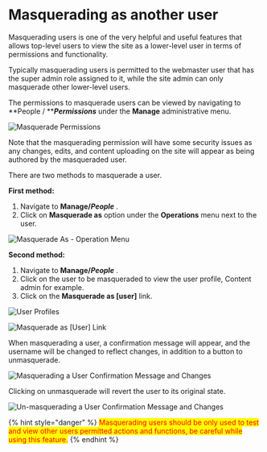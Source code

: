 # Masquerading as another user

Masquerading users is one of the very helpful and useful features that allows top-level users to view the site as a lower-level user in terms of permissions and functionality.

Typically masquerading users is permitted to the webmaster user that has the super admin role assigned to it, while the site admin can only masquerade other lower-level users.

The permissions to masquerade users can be viewed by navigating to **People / **_**Permissions**_ under the **Manage** administrative menu.

![Masquerade Permissions](https://lh5.googleusercontent.com/tjINItzRXfQ-5d7f\_KKmJjAeXYKEyxQSVgywZOTT7RALaLAIw-aERls8-H0TNtNto0TdAw\_nE55cZNk8JOAfMbAo9LrvwqpcmZWdsAAkKkMHcAqGQw9DxynVIHHadNbZGRDATiqI)

Note that the masquerading permission will have some security issues as any changes, edits, and content uploading on the site will appear as being authored by the masqueraded user.

There are two methods to masquerade a user.

**First method:**

1. Navigate to **Manage/**_**People**_ .
2. Click on **Masquerade as** option under the **Operations** menu next to the user.

![Masquerade As - Operation Menu](https://lh3.googleusercontent.com/bkIfO8uurqBctnCkyqKhK1dJF60E6QWqPyoXJf0d3j-0c9Oj\_9TdK7y10hgQ18d7AnhjWDjzEYQypE53CilwQ8M6FXZaAKoZbs9ccIB9XBc5o-gp\_n0wQsYoGmZEjXYVHc1sPJ\_\_)

**Second method:**

1. Navigate to **Manage/**_**People**_ .
2. Click on the user to be masqueraded to view the user profile, Content admin for example.
3. Click on the **Masquerade as \[user]** link.

![User Profiles](https://lh3.googleusercontent.com/SEaAfrKsFX3ROuIRUC22GTMG1vGjeDsBlAfolt\_uaS9rKjL0dqt35jhGhw7yK8c08VQuNQ-FGJBg7W2X25wV6B3Ge-wU7N9Q1a8cWXQIFoT5dIacTLeaNNNbBgMGDLDdNTrDXCqT)

![Masquerade as \[User\] Link](https://lh5.googleusercontent.com/DLp63uXZAzDQZfoLQcrvS-Zj83AaQ\_wtxP7KmAc1sy3KNdYCPcHj9tHN5L7ooYgv4UfuHVUljpUvHlmYUVrqbR1g0KrCV-nHL31QYFNaIntJUVAisFv7Gw96\_V95JCXFA5eC5veR)

When masquerading a user, a confirmation message will appear, and the username will be changed to reflect changes, in addition to a button to unmasquerade.

![Masquerading a User Confirmation Message and Changes](https://lh4.googleusercontent.com/y4Iz-TYI1MVHw6KFrDBTApHeGWMUAQSGj5YBeSV3mEH9D6Ll0KLB2rltUYzgheeZ1rxHQe2W5dfUK2FMzFyNdTcznKhV8d9gvJ-W2K6K0QIUOUeu8iUEnjjbUWfI97Rid6-SrjER)

Clicking on unmasquerade will revert the user to its original state.

![Un-masquerading a User Confirmation Message and Changes](https://lh5.googleusercontent.com/zssguB7zo2B7waMmceNUXdjw1EP3GddS5JwfuXI-vSdNSdfXuhvTGAPM43nXaFlQnGgbsnvmopOIbD52l5wOVQE2YTztHZGBKRQZX0z\_refBTETjA05Omaa86MukzE6jfzovZV\_H)

{% hint style="danger" %}
<mark style="color:red;">Masquerading users should be only used to test and view other users permitted actions and functions, be careful while using this feature.</mark>
{% endhint %}
